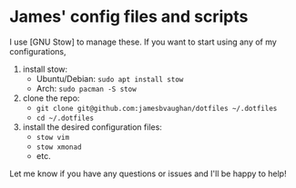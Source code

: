 # James' config files and scripts

I use [GNU Stow] to manage these.
If you want to start using any of my configurations,

1. install stow:
   - Ubuntu/Debian: `sudo apt install stow`
   - Arch: `sudo pacman -S stow`
2. clone the repo:
   - `git clone git@github.com:jamesbvaughan/dotfiles ~/.dotfiles`
   - `cd ~/.dotfiles`
3. install the desired configuration files:
   - `stow vim`
   - `stow xmonad`
   - etc.

   
Let me know if you have any questions or issues and I'll be happy to help!
